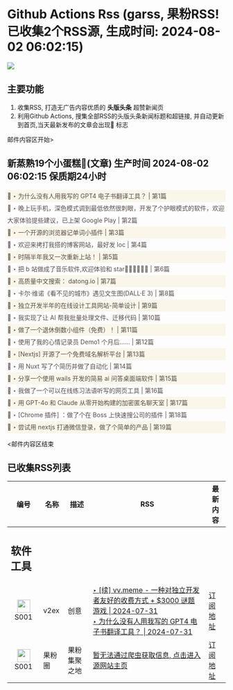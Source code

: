 # Github Actions Rss (garss, 果粉RSS! 已收集2个RSS源, 生成时间: 2024-08-02 06:02:15)

![](https://cdn.jsdelivr.net/gh/xinkeji/garss/_media/ga-rss.png)



## 主要功能
1. 收集RSS, 打造无广告内容优质的 **头版头条** 超赞新闻页
2. 利用Github Actions, 搜集全部RSS的头版头条新闻标题和超链接, 并自动更新到首页,当天最新发布的文章会出现🌈 标志

邮件内容区开始>
<h2>新蒸熟19个小蛋糕🍰(文章) 生产时间 2024-08-02 06:02:15 保质期24小时</h2>

<div style='line-height:3;background-color:#FAF6EA;' ><a href='https://www.v2ex.com/t/1061873#reply5' style="line-height:2;text-decoration:none;display:block;color:#584D49;">🌈 ‣ 为什么没有人用我写的 GPT4 电子书翻译工具？ | 第1篇</a></div><div style='line-height:3;' ><a href='https://www.v2ex.com/t/1061875#reply1' style="line-height:2;text-decoration:none;display:block;color:#584D49;">🌈 ‣ 晚上玩手机，深色模式调到最低依然很刺眼，开发了个护眼模式的软件，欢迎大家体验提些建议，已上架 Google Play | 第2篇</a></div><div style='line-height:3;background-color:#FAF6EA;' ><a href='https://www.v2ex.com/t/1061789#reply1' style="line-height:2;text-decoration:none;display:block;color:#584D49;">🌈 ‣ 一个开源的浏览器记单词小插件 | 第3篇</a></div><div style='line-height:3;' ><a href='https://www.v2ex.com/t/1061865#reply9' style="line-height:2;text-decoration:none;display:block;color:#584D49;">🌈 ‣ 欢迎来拷打我搭的博客网站，最好发 loc | 第4篇</a></div><div style='line-height:3;background-color:#FAF6EA;' ><a href='https://www.v2ex.com/t/1061667#reply11' style="line-height:2;text-decoration:none;display:block;color:#584D49;">🌈 ‣ 时隔半年我又一次重新上站！ | 第5篇</a></div><div style='line-height:3;' ><a href='https://www.v2ex.com/t/1061721#reply49' style="line-height:2;text-decoration:none;display:block;color:#584D49;">🌈 ‣ 把 b 站做成了音乐软件,欢迎体验和 star👏👏👏👏👏👏 | 第6篇</a></div><div style='line-height:3;background-color:#FAF6EA;' ><a href='https://www.v2ex.com/t/1061737#reply16' style="line-height:2;text-decoration:none;display:block;color:#584D49;">🌈 ‣ 高质量中文搜索： datong.io | 第7篇</a></div><div style='line-height:3;' ><a href='https://www.v2ex.com/t/1061842#reply1' style="line-height:2;text-decoration:none;display:block;color:#584D49;">🌈 ‣ 卡尔·维诺《看不见的城市》遇见文生图(DALL·E 3) | 第8篇</a></div><div style='line-height:3;background-color:#FAF6EA;' ><a href='https://www.v2ex.com/t/1061867#reply0' style="line-height:2;text-decoration:none;display:block;color:#584D49;">🌈 ‣ 独立开发半年的在线设计工具网站-简单设计 | 第9篇</a></div><div style='line-height:3;' ><a href='https://www.v2ex.com/t/1061827#reply0' style="line-height:2;text-decoration:none;display:block;color:#584D49;">🌈 ‣ 我实现了让 AI 帮我批量处理文件、迁移代码 | 第10篇</a></div><div style='line-height:3;background-color:#FAF6EA;' ><a href='https://www.v2ex.com/t/1061688#reply43' style="line-height:2;text-decoration:none;display:block;color:#584D49;">🌈 ‣ 做了一个退休倒数小组件（免费）！ | 第11篇</a></div><div style='line-height:3;' ><a href='https://www.v2ex.com/t/1061641#reply17' style="line-height:2;text-decoration:none;display:block;color:#584D49;">🌈 ‣ 使用了我的心情记录员 Demo1 个月后…… | 第12篇</a></div><div style='line-height:3;background-color:#FAF6EA;' ><a href='https://www.v2ex.com/t/1061790#reply0' style="line-height:2;text-decoration:none;display:block;color:#584D49;">🌈 ‣ [Nextjs] 开源了一个免费域名解析平台 | 第13篇</a></div><div style='line-height:3;' ><a href='https://www.v2ex.com/t/1061716#reply0' style="line-height:2;text-decoration:none;display:block;color:#584D49;">🌈 ‣ 用 Nuxt 写了个简历并做了自动化 | 第14篇</a></div><div style='line-height:3;background-color:#FAF6EA;' ><a href='https://www.v2ex.com/t/1061623#reply1' style="line-height:2;text-decoration:none;display:block;color:#584D49;">🌈 ‣ 分享一个使用 wails 开发的简易 ai 问答桌面端软件 | 第15篇</a></div><div style='line-height:3;' ><a href='https://www.v2ex.com/t/1061639#reply4' style="line-height:2;text-decoration:none;display:block;color:#584D49;">🌈 ‣ 我做了一个可以在线练习法语听写的网页工具 | 第16篇</a></div><div style='line-height:3;background-color:#FAF6EA;' ><a href='https://www.v2ex.com/t/1061691#reply2' style="line-height:2;text-decoration:none;display:block;color:#584D49;">🌈 ‣ 用 GPT-4o 和 Claude 从零开始构建的加密匿名聊天室 | 第17篇</a></div><div style='line-height:3;' ><a href='https://www.v2ex.com/t/1061663#reply2' style="line-height:2;text-decoration:none;display:block;color:#584D49;">🌈 ‣ [Chrome 插件] ：做了个在 Boss 上快速搜公司的插件 | 第18篇</a></div><div style='line-height:3;background-color:#FAF6EA;' ><a href='https://www.v2ex.com/t/1061749#reply1' style="line-height:2;text-decoration:none;display:block;color:#584D49;">🌈 ‣ 尝试用 nextjs 打通微信登录，做了个简单的产品 | 第19篇</a></div>

<邮件内容区结束

## 已收集RSS列表

| 编号 | 名称 | 描述 | RSS | 最新内容 |
| --- | --- | --- | --- | --- |
| <h2 id="软件工具">软件工具</h2> |  |   |  |  |
| <div id="S001" style="text-align: center;"><img src="https://cdn.jsdelivr.net/gh/zhaoolee/garss/_media/favicon/S001.png" width="30px" style="width:30px;height: auto;"/><br><span>S001</span></div> | v2ex | 创意 | [‣ \[续\] vv.meme - 一种对独立开发者友好的收费方式 + $3000 谜题游戏 \| 2024-07-31](https://www.v2ex.com/t/1061427#reply99)<br/>[‣ 为什么没有人用我写的 GPT4 电子书翻译工具？ \| 2024-07-31](https://www.v2ex.com/t/1061873#reply5) | [订阅地址](https://www.v2ex.com/feed/tab/creative.xml) |
| <div id="S001" style="text-align: center;"><img src="https://cdn.jsdelivr.net/gh/zhaoolee/garss/_media/favicon/S001.png" width="30px" style="width:30px;height: auto;"/><br><span>S001</span></div> | 果粉圈 | 果粉集聚之地 | [暂无法通过爬虫获取信息, 点击进入源网站主页](https://g0f.cn) | [订阅地址](https://g0f.cn/rss.xml) |



